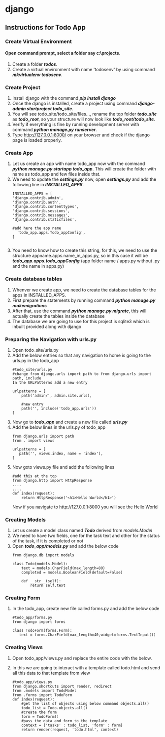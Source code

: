 # django

## Instructions for Todo App

### Create Virtual Environment

#### Open command prompt, select a folder say c:\projects.
1. Create a folder ***todos***.
1. Create a virtual environment with name 'todosenv' by using command ***mkvirtualenv todosenv***.

### Create Project
1. Install django with the command ***pip install django***
1. Once the django is installed, create a project using command ***django-admin startproject todo_site***.
1. You will see todo_site/todo_site/files..., rename the top folder ***todo_site*** as ***todo_root***, so your structure will now look like ***todo_root/todo_site***.
1. Verify if everything is fine by running development server with command ***python manage.py runserver***.
1. Type http://127.0.0.1:8000/ on your browser and check if the django page is loaded properly.
### Create App
1. Let us create an app with name todo_app now with the command ***python manage.py startapp todo_app***. This will create the folder with name as todo_app and few files inside that.
1. We need to update the ***settings.py*** now, open ***settings.py*** and add the following line in ***INSTALLED_APPS***.
    ```
    INSTALLED_APPS = [
    'django.contrib.admin',
    'django.contrib.auth',
    'django.contrib.contenttypes',
    'django.contrib.sessions',
    'django.contrib.messages',
    'django.contrib.staticfiles',

    #add here the app name
      'todo_app.apps.Todo_appConfig',
    ]
  
    ```
1. You need to know how to create this string, for this, we need to use the structure appname.apps.name_in_apps.py, so in this case it will be ***todo_app.apps.todo_appConfig*** (app folder name / apps.py without .py and the name in apps.py)

### Create database tables
1. Whenver we create app, we need to create the database tables for the apps in INSTALLED_APPS.
2. First prepare the statements by running command ***python manage.py makemigrations***
3. After that, use the command ***python manage.py migrate***, this will actually create the tables inside the database
4. The database we are going to use for this project is sqlite3 which is inbuilt provided along with django

### Preparing the Navigation with urls.py
1. Open todo_site/urls.py
2. Add the below entries so that any navigation to home is going to the urls.py in the todo_app
    ```
    #todo_site/urls.py
    #change from django.urls import path to from django.urls import path, include
    In the URLPatterns add a new entry 
    
    urlpatterns = [
        path('admin/', admin.site.urls),
        
        #new entry
        path('', include('todo_app.urls'))
    ]
    
    ```
 3. Now go to ***todo_app*** and create a new file called ***urls.py***
 4. Add the below lines in the urls.py of todo_app
     ```
    from django.urls import path
    from . import views

    urlpatterns = [
        path('', views.index, name = 'index'),
    ]
     ```
 5. Now goto views.py file and add the following lines
     ```
     #add this at the top
     from django.http import HttpResponse
     ....
     ....
     def index(request):
         return HttpResponse('<h1>Hello World</h1>')
     
     ```
    Now if you navigate to http://127.0.0.1:8000 you will see the Hello World
    
 ### Creating Models
1. Let us create a model class named ***Todo*** derived from *models.Model*
2. We need to have two fields, one for the task text and other for the status of the task, if it is completed or not
3. Open ***todo_app/models.py*** and add the below code
    ```
    from django.db import models
    
    class Todo(models.Model):
        text = models.CharField(max_length=80)
        completed = models.BooleanField(default=False)
    
        def __str__(self):
            return self.text
    ```
 
 ### Creating Form
 1. In the todo_app, create new file called forms.py and add the below code
     ````
     #todo_app/forms.py
     from django import forms

    class TodoForm(forms.Form):
        text = forms.CharField(max_length=40,widget=forms.TextInput())
     ````
 
 ### Creating Views
1. Open todo_app/views.py and replace the entire code with the below.
2. In this we are going to interact with a template called todo.html and send all this data to that template from view

    ```
    #todo_app/views.py
    from django.shortcuts import render, redirect
    from .models import TodoModel
    from .forms import TodoForm
    def index(request):
        #get the list of objects using below command objects.all()
        todo_list = Todo.objects.all()
        #create the form
        form = TodoForm()
        #pass the data and form to the template
        context = {'tasks' : todo_list, 'form' : form}
        return render(request, 'todo.html', context)
     ```

 
 
 
 
 
 
 
 
 
 
